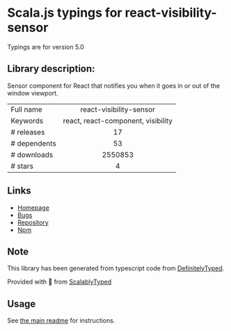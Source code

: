 
# Scala.js typings for react-visibility-sensor

Typings are for version 5.0

## Library description:
Sensor component for React that notifies you when it goes in or out of the window viewport.

|                    |                 |
| ------------------ | :-------------: |
| Full name          | react-visibility-sensor |
| Keywords           | react, react-component, visibility |
| # releases         | 17 |
| # dependents       | 53 |
| # downloads        | 2550853 |
| # stars            | 4 |

## Links
- [Homepage](https://github.com/joshwnj/react-visibility-sensor#readme)
- [Bugs](https://github.com/joshwnj/react-visibility-sensor/issues)
- [Repository](https://github.com/joshwnj/react-visibility-sensor)
- [Npm](https://www.npmjs.com/package/react-visibility-sensor)
    


## Note
This library has been generated from typescript code from [DefinitelyTyped](https://definitelytyped.org).

Provided with :purple_heart: from [ScalablyTyped](https://github.com/oyvindberg/ScalablyTyped)

## Usage
See [the main readme](../../readme.md) for instructions.


